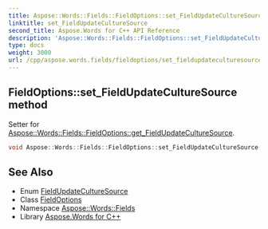 ```yaml
---
title: Aspose::Words::Fields::FieldOptions::set_FieldUpdateCultureSource method
linktitle: set_FieldUpdateCultureSource
second_title: Aspose.Words for C++ API Reference
description: 'Aspose::Words::Fields::FieldOptions::set_FieldUpdateCultureSource method. Setter for Aspose::Words::Fields::FieldOptions::get_FieldUpdateCultureSource in C++.'
type: docs
weight: 3000
url: /cpp/aspose.words.fields/fieldoptions/set_fieldupdateculturesource/
---
```

## FieldOptions::set_FieldUpdateCultureSource method


Setter for [Aspose::Words::Fields::FieldOptions::get_FieldUpdateCultureSource](../get_fieldupdateculturesource/).

```cpp
void Aspose::Words::Fields::FieldOptions::set_FieldUpdateCultureSource(Aspose::Words::Fields::FieldUpdateCultureSource value)
```

## See Also

* Enum [FieldUpdateCultureSource](../../fieldupdateculturesource/)
* Class [FieldOptions](../)
* Namespace [Aspose::Words::Fields](../../)
* Library [Aspose.Words for C++](../../../)
